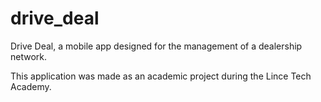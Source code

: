 # drive_deal

Drive Deal, a mobile app designed for the management of a dealership network.

This application was made as an academic project during the Lince Tech Academy.
